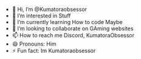 - 👋 Hi, I’m @Kumatoraobsessor
- 👀 I’m interested in Stuff
- 🌱 I’m currently learning How to code Maybe
- 💞️ I’m looking to collaborate on GAming websites
- 📫 How to reach me Discord, KumatoraObsessor
- 😄 Pronouns: Him
- ⚡ Fun fact: Im Kumatoraobsessor

<!---
Kumatoraobsessor/Kumatoraobsessor is a ✨ special ✨ repository because its `README.md` (this file) appears on your GitHub profile.
You can click the Preview link to take a look at your changes.
--->
